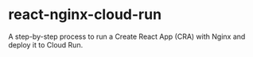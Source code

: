 # react-nginx-cloud-run
A step-by-step process to run a Create React App (CRA) with Nginx and deploy it to Cloud Run.

